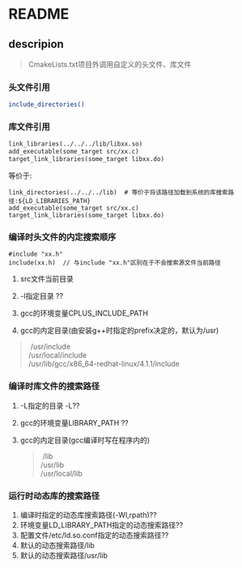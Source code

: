 # README

## descripion

> CmakeLists.txt项目外调用自定义的头文件、库文件

### 头文件引用
```bash
include_directories()
```

### 库文件引用
```xml
link_libraries(../../../lib/libxx.so)
add_executable(some_target src/xx.c)
target_link_libraries(some_target libxx.do)
```

等价于:

```
link_directories(../../../lib)  # 等价于将该路径加载到系统的库搜索路径:${LD_LIBRARIES_PATH}
add_executable(some_target src/xx.c)
target_link_libraries(some_target libxx.do)
```

### 编译时头文件的内定搜索顺序
```
#include "xx.h"  
include(xx.h)  // 与include "xx.h"区别在于不会搜索源文件当前路径
```

1.  src文件当前目录  

2.  -l指定目录  ??

3. gcc的环境变量CPLUS_INCLUDE_PATH  

4.  gcc的内定目录(由安装g++时指定的prefix决定的，默认为/usr)    

   > ​    /usr/include  
   > ​    /usr/local/include  
   > ​    /usr/lib/gcc/x86_64-redhat-linux/4.1.1/include  

### 编译时库文件的搜索路径  
1. -L指定的目录  -L??

2.  gcc的环境变量LIBRARY_PATH ??  

3. gcc的内定目录(gcc编译时写在程序内的)  

   > ​    /lib  
   > ​    /usr/lib  
   > ​    /usr/local/lib  

### 运行时动态库的搜索路径
1. 编译时指定的动态库搜索路径(-Wl,rpath)??  
2.  环境变量LD_LIBRARY_PATH指定的动态搜索路径??
3. 配置文件/etc/ld.so.conf指定的动态搜索路径??
4. 默认的动态搜索路径/lib
5. 默认的动态搜索路径/usr/lib
